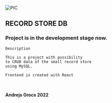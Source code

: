 



![PIC](https://blogs.mulesoft.com/wp-content/uploads/api-connect-devices.png)


## RECORD STORE DB 

### Project is in the development stage now.

```
Description

This is a project with possibility
to CRUD data of the small record store 
using MySQL.

Frontend is created with React



```



#### Andrejs Grocs 2022